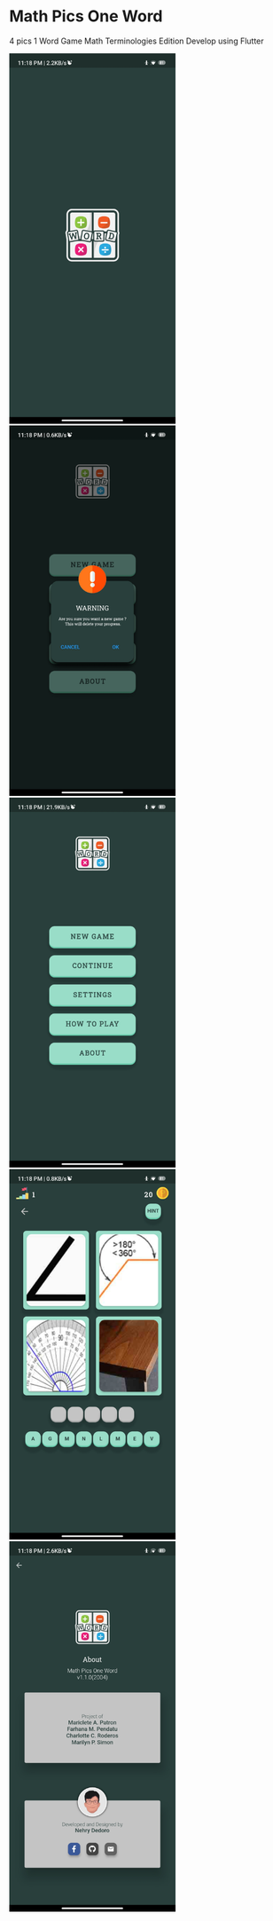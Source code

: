 # Math Pics One Word

4 pics 1 Word Game Math Terminologies Edition 
Develop using Flutter 

<img
  src="/assets/Screenshot/ss_1.jpg"
  alt="Alt text"
  title="ss1"
  style="display: inline-block; margin: 0 auto; width: 300px">
<img
  src="/assets/Screenshot/ss_2.jpg"
  alt="Alt text"
  title="ss1"
  style="display: inline-block; margin: 0 auto; width: 300px">
<img
  src="/assets/Screenshot/ss_3.jpg"
  alt="Alt text"
  title="ss1"
  style="display: inline-block; margin: 0 auto; width: 300px">
 <img
  src="/assets/Screenshot/ss_4.jpg"
  alt="Alt text"
  title="ss1"
  style="display: inline-block; margin: 0 auto; width: 300px">
 <img
  src="/assets/Screenshot/ss_5.jpg"
  alt="Alt text"
  title="ss1"
  style="display: inline-block; margin: 0 auto; width: 300px">
